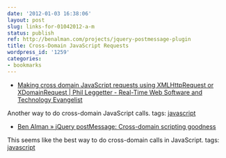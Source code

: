 ```yaml
---
date: '2012-01-03 16:38:06'
layout: post
slug: links-for-01042012-a-m
status: publish
ref: http://benalman.com/projects/jquery-postmessage-plugin
title: Cross-Domain JavaScript Requests
wordpress_id: '1259'
categories:
- bookmarks
---
```



  * [Making cross domain JavaScript requests using XMLHttpRequest or XDomainRequest | Phil Leggetter - Real-Time Web Software and Technology Evangelist](http://www.leggetter.co.uk/2010/03/12/making-cross-domain-javascript-requests-using-xmlhttprequest-or-xdomainrequest.html)


Another way to do cross-domain JavaScript calls.
 tags:                      [javascript](http://www.diigo.com/user/eobrain/javascript)


  * [Ben Alman » jQuery postMessage: Cross-domain scripting goodness](http://benalman.com/projects/jquery-postmessage-plugin)


This seems like the best way to do cross-domain calls in JavaScript.
 tags:                      [javascript](http://www.diigo.com/user/eobrain/javascript)


